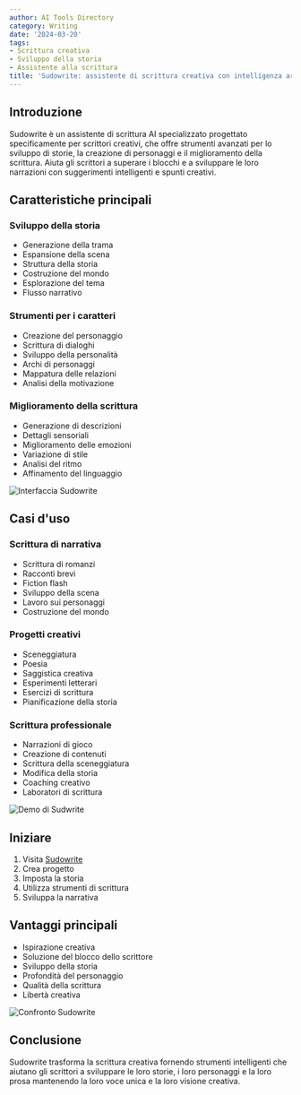 ```yaml
---
author: AI Tools Directory
category: Writing
date: '2024-03-20'
tags:
- Scrittura creativa
- Sviluppo della storia
- Assistente alla scrittura
title: 'Sudowrite: assistente di scrittura creativa con intelligenza artificiale'
---
```


## Introduzione

Sudowrite è un assistente di scrittura AI specializzato progettato specificamente per scrittori creativi, che offre strumenti avanzati per lo sviluppo di storie, la creazione di personaggi e il miglioramento della scrittura. Aiuta gli scrittori a superare i blocchi e a sviluppare le loro narrazioni con suggerimenti intelligenti e spunti creativi.

## Caratteristiche principali

### Sviluppo della storia
- Generazione della trama
- Espansione della scena
- Struttura della storia
- Costruzione del mondo
- Esplorazione del tema
- Flusso narrativo

### Strumenti per i caratteri
- Creazione del personaggio
- Scrittura di dialoghi
- Sviluppo della personalità
- Archi di personaggi
- Mappatura delle relazioni
- Analisi della motivazione

### Miglioramento della scrittura
- Generazione di descrizioni
- Dettagli sensoriali
- Miglioramento delle emozioni
- Variazione di stile
- Analisi del ritmo
- Affinamento del linguaggio

![Interfaccia Sudowrite](/imgs/sudowrite/interface.jpg)

## Casi d'uso

### Scrittura di narrativa
- Scrittura di romanzi
- Racconti brevi
- Fiction flash
- Sviluppo della scena
- Lavoro sui personaggi
- Costruzione del mondo

### Progetti creativi
- Sceneggiatura
- Poesia
- Saggistica creativa
- Esperimenti letterari
- Esercizi di scrittura
- Pianificazione della storia

### Scrittura professionale
- Narrazioni di gioco
- Creazione di contenuti
- Scrittura della sceneggiatura
- Modifica della storia
- Coaching creativo
- Laboratori di scrittura

![Demo di Sudwrite](/imgs/sudowrite/demo.jpg)

## Iniziare

1. Visita [Sudowrite](https://sudowrite.com)
2. Crea progetto
3. Imposta la storia
4. Utilizza strumenti di scrittura
5. Sviluppa la narrativa

## Vantaggi principali

- Ispirazione creativa
- Soluzione del blocco dello scrittore
- Sviluppo della storia
- Profondità del personaggio
- Qualità della scrittura
- Libertà creativa

![Confronto Sudowrite](/imgs/sudowrite/comparison.jpg)

## Conclusione

Sudowrite trasforma la scrittura creativa fornendo strumenti intelligenti che aiutano gli scrittori a sviluppare le loro storie, i loro personaggi e la loro prosa mantenendo la loro voce unica e la loro visione creativa.
